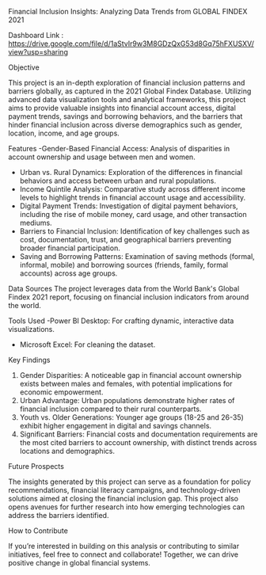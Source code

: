 Financial Inclusion Insights: Analyzing Data Trends from GLOBAL FINDEX 2021

Dashboard Link : https://drive.google.com/file/d/1aStvIr9w3M8GDzQxG53d8Gq75hFXUSXV/view?usp=sharing

Objective

This project is an in-depth exploration of financial inclusion patterns and barriers globally, as captured in the 2021 Global Findex Database. Utilizing advanced data visualization tools and analytical frameworks, this project aims to provide valuable insights into financial account access, digital payment trends, savings and borrowing behaviors, and the barriers that hinder financial inclusion across diverse demographics such as gender, location, income, and age groups.

 Features
-Gender-Based Financial Access: Analysis of disparities in account ownership and usage between men and women.
- Urban vs. Rural Dynamics: Exploration of the differences in financial behaviors and access between urban and rural populations.
- Income Quintile Analysis: Comparative study across different income levels to highlight trends in financial account usage and accessibility.
- Digital Payment Trends: Investigation of digital payment behaviors, including the rise of mobile money, card usage, and other transaction mediums.
- Barriers to Financial Inclusion: Identification of key challenges such as cost, documentation, trust, and geographical barriers preventing broader financial participation.
- Saving and Borrowing Patterns: Examination of saving methods (formal, informal, mobile) and borrowing sources (friends, family, formal accounts) across age groups.

Data Sources
The project leverages data from the World Bank's Global Findex 2021 report, focusing on financial inclusion indicators from around the world.

Tools Used
-Power BI Desktop: For crafting dynamic, interactive data visualizations.
- Microsoft Excel: For cleaning the dataset.

Key Findings
1. Gender Disparities: A noticeable gap in financial account ownership exists between males and females, with potential implications for economic empowerment.
2. Urban Advantage: Urban populations demonstrate higher rates of financial inclusion compared to their rural counterparts.
3. Youth vs. Older Generations: Younger age groups (18-25 and 26-35) exhibit higher engagement in digital and savings channels.
4. Significant Barriers: Financial costs and documentation requirements are the most cited barriers to account ownership, with distinct trends across locations and demographics.

 Future Prospects
 
The insights generated by this project can serve as a foundation for policy recommendations, financial literacy campaigns, and technology-driven solutions aimed at closing the financial inclusion gap. This project also opens avenues for further research into how emerging technologies can address the barriers identified.

How to Contribute

If you’re interested in building on this analysis or contributing to similar initiatives, feel free to connect and collaborate! Together, we can drive positive change in global financial systems.



 




